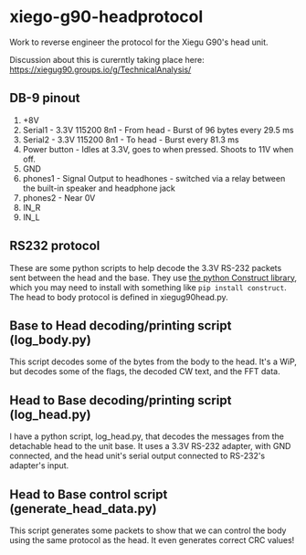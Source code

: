 # xiego-g90-headprotocol
Work to reverse engineer the protocol for the Xiegu G90's head unit.

Discussion about this is curerntly taking place here:
https://xiegug90.groups.io/g/TechnicalAnalysis/


## DB-9 pinout
1. +8V
2. Serial1  - 3.3V 115200 8n1 - From head -  Burst of 96 bytes every 29.5 ms
3. Serial2  - 3.3V 115200 8n1 - To head - Burst every 81.3 ms
4. Power button - Idles at 3.3V, goes to when pressed. Shoots to 11V when off.
5. GND
6. phones1 - Signal Output to headhones - switched via a relay between the built-in speaker and headphone jack
7. phones2 - Near 0V
8. IN_R
9. IN_L


## RS232 protocol
These are some python scripts to help decode the 3.3V RS-232 packets sent between the head and the base. They use [the python Construct library](https://construct.readthedocs.io/en/latest/), which you may need to install with something like `pip install construct`. The head to body protocol is defined in xiegug90head.py.

## Base to Head decoding/printing script (log_body.py)
This script decodes some of the bytes from the body to the head. It's a WiP, but decodes some of the flags, the decoded CW text, and the FFT data.

## Head to Base decoding/printing script (log_head.py)
I have a python script, log_head.py, that decodes the messages from the detachable head to the unit base. It uses a 3.3V RS-232 adapter, with GND connected, and the head unit's serial output connected to RS-232's adapter's input.

## Head to Base control script (generate_head_data.py)
This script generates some packets to show that we can control the body using the same protocol as the head. It even generates correct CRC values!



